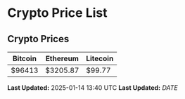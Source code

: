 # Crypto Price List

## Crypto Prices
| Bitcoin | Ethereum | Litecoin |
| ------- | -------- | -------- |
| $96413 | $3205.87 | $99.77 |
**Last Updated:** 2025-01-14 13:40 UTC
**Last Updated:** $DATE$
